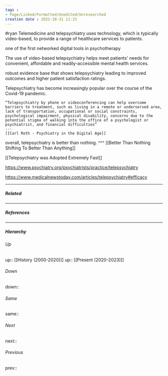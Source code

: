 ```yaml
---
tags :
- Page/Linked/Formatted/Unedited/Unresearched
creation date : 2022-10-31 11:33 
---
```


#ryan 
Telemedicine and telepsychiatry uses technology, which is typically video-based, to provide a range of healthcare services to patients. 

one of the first networked digital tools in psychotherapy 

The use of video-based telepsychiatry helps meet patients' needs for convenient, affordable and readily-accessible mental health services.

robust evidence base that shows telepsychiatry leading to improved outcomes and higher patient satisfaction ratings.

Telepsychiatry has become increasingly popular over the course of the Covid-19 pandemic. 




```ad-quote
“Telepsychiatry by phone or videoconferencing can help overcome barriers to treatment, such as living in a remote or underserved area, lack of transportation, occupational or social constraints, psychological impairment, physical disability, concerns due to the potential stigma of walking into the office of a psychologist or psychiatrist, and financial difficulties”
---
[[Carl Roth - Psychiatry in the Digital Age]]
```

overall, telepsychiatry is better than nothing.
^^^
[[Better Than Nothing Shifting To Better Than Anything]]

[[Telepsychiatry was Adopted Extremely Fast]]

https://www.psychiatry.org/psychiatrists/practice/telepsychiatry

https://www.medicalnewstoday.com/articles/telepsychiatry#efficacy

---
##### Related


---
##### References


---
##### Hierarchy
###### Up
up:: [[History (2000-2020)]]
up:: [[Present (2020-2023)]]
###### Down
down:: 
###### Same
same:: 
###### Next
next:: 
###### Previous
prev:: 